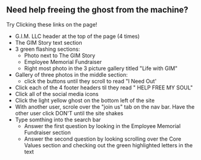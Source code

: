 ## Need help freeing the ghost from the machine?

Try Clicking these links on the page!

- G.I.M. LLC header at the top of the page (4 times)
- The GIM Story text section
- 3 green flashing sections:
  - Photo next to The GIM Story
  - Employee Memorial Fundraiser 
  - Right most photo in the 3 picture gallery titled "Life with GIM"
- Gallery of three photos in the middle section:
  - click the buttons until they scroll to read "I Need Out'
- Click each of the 4 footer headers til they read " HELP FREE MY SOUL"
- Click all of the social media icons
- Click the light yellow ghost on the bottom left of the site
- With another user, scrole over the "join us" tab on the nav bar. Have the other user click DON'T until the site shakes
- Type somthing into the search bar
  - Answer the first question by looking in the Employee Memorial Fundraiser section
  - Answer the second question by looking scrolling over the Core Values section and checking out the green highlighted letters in the text
